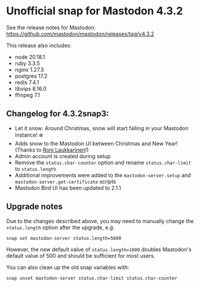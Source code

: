 # Unofficial snap for Mastodon 4.3.2

See the release notes for Mastodon: https://github.com/mastodon/mastodon/releases/tag/v4.3.2

This release also includes:

* node 20.18.1
* ruby 3.3.5
* nginx 1.27.3
* postgres 17.2
* redis 7.4.1
* libvips 8.16.0
* ffmpeg 7.1

## Changelog for 4.3.2snap3:

* Let it snow: Around Christmas, snow will start falling in your Mastodon instance! ❄️
* Adds snow to the Mastodon UI between Christmas and New Year! (Thanks to [Roni Laukkarinen](https://github.com/ronilaukkarinen)!)
* Admin account is created during setup
* Remove the `status.char-counter` option and rename `status.char-limit` to `status.length`
* Additional improvements were added to the `mastodon-server.setup` and `mastodon-server.get-certificate` scripts
* Mastodon Bird UI has been updated to 2.1.1

## Upgrade notes

Due to the changes described above, you may need to manually change the `status.length` option after the upgrade, e.g:

    snap set mastodon-server status.length=5000

However, the new default value of `status.length=1000` doubles Mastodon's default value of 500 and should be sufficient for most users.

You can also clean up the old snap variables with:

    snap unset mastodon-server status.char-limit status.char-counter
